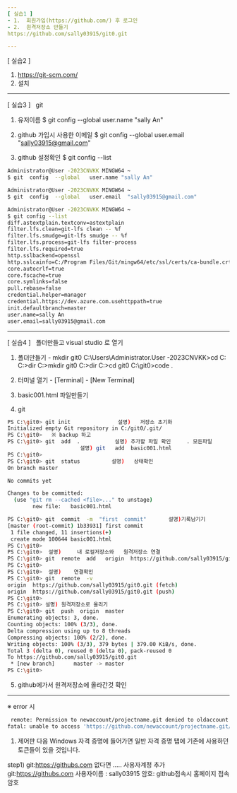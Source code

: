 ```yaml
---
[ 실습1 ]    
- 1.  회원가입(https://github.com/) 후 로그인
- 2.  원격저장소 만들기  
https://github.com/sally03915/git0.git

---
```

[ 실습2 ]   
1.  https://git-scm.com/
2.  설치

---
[ 실습3 ]   git
1.  유저이름
$ git  config  --global   user.name "sally An"

2.  github 가입시 사용한 이메일
$ git  config  --global   user.email  "sally03915@gmail.com"

3.  github  설정확인
$  git  config --list

```bash
Administrator@User -2023CNVKK MINGW64 ~
$ git  config  --global   user.name "sally An"

Administrator@User -2023CNVKK MINGW64 ~
$ git  config  --global   user.email  "sally03915@gmail.com"

Administrator@User -2023CNVKK MINGW64 ~
$ git config --list
diff.astextplain.textconv=astextplain
filter.lfs.clean=git-lfs clean -- %f
filter.lfs.smudge=git-lfs smudge -- %f
filter.lfs.process=git-lfs filter-process
filter.lfs.required=true
http.sslbackend=openssl
http.sslcainfo=C:/Program Files/Git/mingw64/etc/ssl/certs/ca-bundle.crt
core.autocrlf=true
core.fscache=true
core.symlinks=false
pull.rebase=false
credential.helper=manager
credential.https://dev.azure.com.usehttppath=true
init.defaultbranch=master
user.name=sally An
user.email=sally03915@gmail.com
```

---
[ 실습4 ]   폴더만들고  visual studio 로 열기
1.  폴더만들기 - mkdir   git0
C:\Users\Administrator.User -2023CNVKK>cd C:\
C:\>dir
C:\>mkdir  git0
C:\>dir
C:\>cd  git0
C:\git0>code .


2.  터미널 열기 - 
[Terminal]  - [New Terminal]

3. basic001.html   파일만들기

4. git
```bash
PS C:\git0> git init               설명)   저장소 초기화
Initialized empty Git repository in C:/git0/.git/
PS C:\git0>   ※ backup 하고
PS C:\git0> git  add  .           설명) 추가할 파일 확인     . 모든파일
		               설명) git   add  basic001.html
PS C:\git0> 
PS C:\git0> git  status          설명)   상태확인
On branch master

No commits yet

Changes to be committed:
  (use "git rm --cached <file>..." to unstage)
        new file:   basic001.html

PS C:\git0> git  commit  -m  "first  commit"       설명)기록남기기 
[master (root-commit) 1b33931] first commit
 1 file changed, 11 insertions(+)
 create mode 100644 basic001.html
PS C:\git0>  
PS C:\git0>  설명)     내 로컬저장소와   원격저장소 연결
PS C:\git0> git  remote  add   origin  https://github.com/sally03915/git0.git
PS C:\git0> 
PS C:\git0>  설명)    연결확인
PS C:\git0> git  remote  -v
origin  https://github.com/sally03915/git0.git (fetch)
origin  https://github.com/sally03915/git0.git (push)
PS C:\git0> 
PS C:\git0> 설명) 원격저장소로 올리기
PS C:\git0> git  push  origin  master
Enumerating objects: 3, done.
Counting objects: 100% (3/3), done.
Delta compression using up to 8 threads
Compressing objects: 100% (2/2), done.
Writing objects: 100% (3/3), 379 bytes | 379.00 KiB/s, done.      
Total 3 (delta 0), reused 0 (delta 0), pack-reused 0
To https://github.com/sally03915/git0.git
 * [new branch]      master -> master
PS C:\git0>
```

5. github에가서 원격저장소에 올라간것 확인

---
※ error 시
```bash
 remote: Permission to newaccount/projectname.git denied to oldaccount.
fatal: unable to access 'https://github.com/newaccount/projectname.git/': The requested URL returned error: 403 
```
1. 제어판
다음 Windows 자격 증명에 들어가면
일반 자격 증명 탭에 기존에 사용하던 토큰들이 있을 것입니다.
 
step1) git:https://githubs.com 없다면 .....  사용자계정 추가
git:https://githubs.com
사용자이름 : sally03915
암호: github접속시 홈페이지 접속암호
